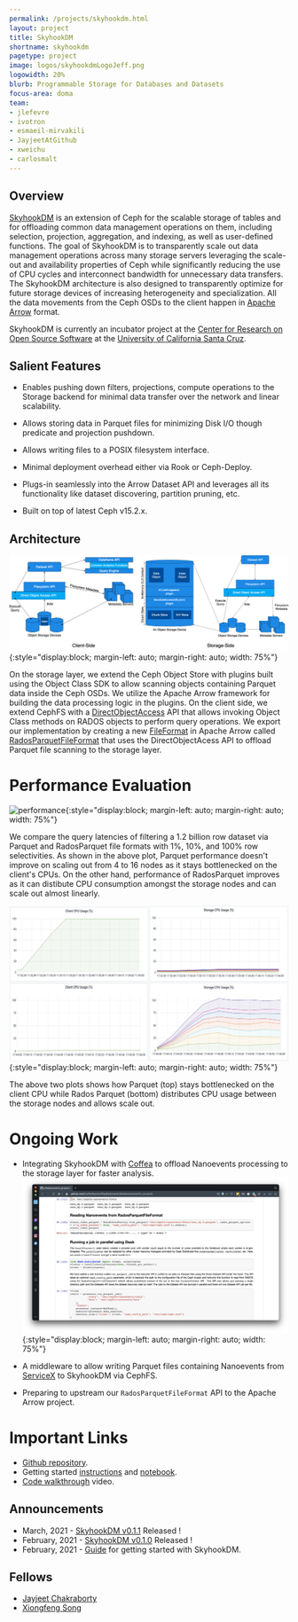 ```yaml
---
permalink: /projects/skyhookdm.html
layout: project
title: SkyhookDM
shortname: skyhookdm
pagetype: project
image: logos/skyhookdmLogoJeff.png
logowidth: 20%
blurb: Programmable Storage for Databases and Datasets
focus-area: doma
team:
- jlefevre
- ivotron
- esmaeil-mirvakili
- JayjeetAtGithub
- xweichu
- carlosmalt
---
```


## Overview

[SkyhookDM](http://skyhookdm.com) is an extension of Ceph for the scalable storage of tables and for offloading common data management operations on them, including selection, projection, aggregation, and indexing, as well as user-defined functions. The goal of SkyhookDM is to transparently scale out data management operations across many storage servers leveraging the scale-out and availability properties of Ceph while significantly reducing the use of CPU cycles and interconnect bandwidth for unnecessary data transfers. The SkyhookDM architecture is also designed to transparently optimize for future storage devices of increasing heterogeneity and specialization. All the data movements from the Ceph OSDs to the client happen in [Apache Arrow](https://arrow.apache.org/) format.

SkyhookDM is currently an incubator project at the [Center for Research on Open Source Software](https://cross.ucsc.edu) at the [University of California Santa Cruz](https://ucsc.edu).

## Salient Features

* Enables pushing down filters, projections, compute operations to the Storage backend for minimal data transfer over the network and linear scalability.

* Allows storing data in Parquet files for minimizing Disk I/O though predicate and projection pushdown.

* Allows writing files to a POSIX filesystem interface.

* Minimal deployment overhead either via Rook or Ceph-Deploy.

* Plugs-in seamlessly into the Arrow Dataset API and leverages all its functionality like dataset discovering, partition pruning, etc.

* Built on top of latest Ceph v15.2.x.

## Architecture
![SkyhookDM Architecture](/assets/images/skyhook-arch-full.png){:style="display:block; margin-left: auto; margin-right: auto; width: 75%"}

On the storage layer, we extend the Ceph Object Store with plugins built using the Object Class SDK to allow scanning objects containing Parquet data inside the Ceph OSDs. We utilize the Apache Arrow framework for building the data processing logic in the plugins. On the client side, we extend CephFS with a [DirectObjectAccess](https://github.com/uccross/arrow/blob/rados-dataset-dev/cpp/src/arrow/dataset/file_rados_parquet.h#L98) API that allows invoking Object Class methods on RADOS objects to perform query operations. We export our implementation by creating a new [FileFormat](https://github.com/uccross/arrow/blob/rados-dataset-dev/cpp/src/arrow/dataset/file_base.h#L120) in Apache Arrow called [RadosParquetFileFormat](https://github.com/uccross/arrow/blob/rados-dataset-dev/cpp/src/arrow/dataset/file_rados_parquet.cc#L77) that uses the DirectObjectAcess API to offload Parquet file scanning to the storage layer.

# Performance Evaluation
![performance](/assets/images/skyhook-latency.png){:style="display:block; margin-left: auto; margin-right: auto; width: 75%"}

We compare the query latencies of filtering a 1.2 billion row dataset via Parquet and RadosParquet file formats with 1%, 10%, and 100% row selectivities. As shown in the above plot, Parquet performance doesn't improve on scaling out from 4 to 16 nodes as it stays bottlenecked on the client's CPUs. On the other hand, performance of RadosParquet improves as it can distibute CPU consumption amongst the storage nodes and can scale out almost linearly.

![client](/assets/images/skyhook-grafana.png){:style="display:block; margin-left: auto; margin-right: auto; width: 75%"}

The above two plots shows how Parquet (top) stays bottlenecked on the client CPU while Rados Parquet (bottom) distributes CPU usage between the storage nodes and allows scale out.

# Ongoing Work

* Integrating SkyhookDM with [Coffea](https://coffeateam.github.io/coffea/) to offload Nanoevents processing to the storage layer for faster analysis.
![skyhook-coffea](/assets/images/skyhook-coffea.png){:style="display:block; margin-left: auto; margin-right: auto; width: 75%"}

* A middleware to allow writing Parquet files containing Nanoevents from [ServiceX](https://iris-hep.org/projects/servicex.html) to SkyhookDM via CephFS.

* Preparing to upstream our `RadosParquetFileFormat` API to the Apache Arrow project.

# Important Links
* [Github repository](https://github.com/uccross/arrow).
* Getting started [instructions](https://github.com/uccross/arrow/tree/rados-dataset-dev/cpp/src/arrow/adapters/arrow-rados-cls#getting-started) and [notebook](https://github.com/uccross/arrow/blob/rados-dataset-dev/cpp/src/arrow/adapters/arrow-rados-cls/docs/demo.ipynb).
* [Code walkthrough](https://www.youtube.com/watch?v=XfJsnadp18c) video.

## Announcements
* March, 2021 - [SkyhookDM v0.1.1](https://github.com/uccross/arrow/releases/tag/v0.1.1) Released !
* February, 2021 - [SkyhookDM v0.1.0](https://github.com/uccross/arrow/releases/tag/v0.1.0) Released !
* February, 2021 - [Guide](https://github.com/uccross/arrow/blob/rados-dataset-dev/cpp/src/arrow/adapters/arrow-rados-cls/README.md) for getting started with SkyhookDM.

## Fellows
* [Jayjeet Chakraborty](/pages/fellows/JayjeetChakraborty.html) 
* [Xiongfeng Song](/pages/fellows/JayjeetChakraborty.html)
